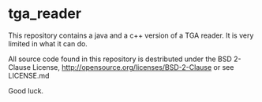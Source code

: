 tga_reader
==========
This repository contains a java and a c++ version of a TGA reader. It is very
limited in what it can do.

All source code found in this repository is destributed under the 
BSD 2-Clause License, http://opensource.org/licenses/BSD-2-Clause 
or see LICENSE.md

Good luck.
